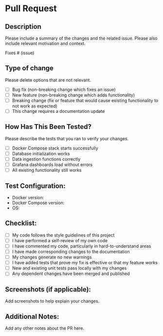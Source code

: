 # Pull Request

## Description
Please include a summary of the changes and the related issue. Please also include relevant motivation and context.

Fixes # (issue)

## Type of change
Please delete options that are not relevant.

- [ ] Bug fix (non-breaking change which fixes an issue)
- [ ] New feature (non-breaking change which adds functionality)
- [ ] Breaking change (fix or feature that would cause existing functionality to not work as expected)
- [ ] This change requires a documentation update

## How Has This Been Tested?
Please describe the tests that you ran to verify your changes.

- [ ] Docker Compose stack starts successfully
- [ ] Database initialization works
- [ ] Data ingestion functions correctly
- [ ] Grafana dashboards load without errors
- [ ] All existing functionality still works

## Test Configuration:
* Docker version:
* Docker Compose version:
* OS:

## Checklist:
- [ ] My code follows the style guidelines of this project
- [ ] I have performed a self-review of my own code
- [ ] I have commented my code, particularly in hard-to-understand areas
- [ ] I have made corresponding changes to the documentation
- [ ] My changes generate no new warnings
- [ ] I have added tests that prove my fix is effective or that my feature works
- [ ] New and existing unit tests pass locally with my changes
- [ ] Any dependent changes have been merged and published

## Screenshots (if applicable):
Add screenshots to help explain your changes.

## Additional Notes:
Add any other notes about the PR here.